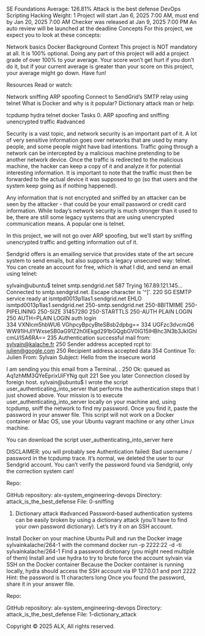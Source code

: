 
SE Foundations
Average: 126.81%
Attack is the best defense
DevOps
Scripting
Hacking
 Weight: 1
 Project will start Jan 6, 2025 7:00 AM, must end by Jan 20, 2025 7:00 AM
 Checker was released at Jan 9, 2025 7:00 PM
 An auto review will be launched at the deadline
Concepts
For this project, we expect you to look at these concepts:

Network basics
Docker
Background Context
This project is NOT mandatory at all. It is 100% optional. Doing any part of this project will add a project grade of over 100% to your average. Your score won’t get hurt if you don’t do it, but if your current average is greater than your score on this project, your average might go down. Have fun!

Resources
Read or watch:

Network sniffing
ARP spoofing
Connect to SendGrid’s SMTP relay using telnet
What is Docker and why is it popular?
Dictionary attack
man or help:

tcpdump
hydra
telnet
docker
Tasks
0. ARP spoofing and sniffing unencrypted traffic
#advanced


Security is a vast topic, and network security is an important part of it. A lot of very sensitive information goes over networks that are used by many people, and some people might have bad intentions. Traffic going through a network can be intercepted by a malicious machine pretending to be another network device. Once the traffic is redirected to the malicious machine, the hacker can keep a copy of it and analyze it for potential interesting information. It is important to note that the traffic must then be forwarded to the actual device it was supposed to go (so that users and the system keep going as if nothing happened).

Any information that is not encrypted and sniffed by an attacker can be seen by the attacker - that could be your email password or credit card information. While today’s network security is much stronger than it used to be, there are still some legacy systems that are using unencrypted communication means. A popular one is telnet.

In this project, we will not go over ARP spoofing, but we’ll start by sniffing unencrypted traffic and getting information out of it.

Sendgrid offers is an emailing service that provides state of the art secure system to send emails, but also supports a legacy unsecured way: telnet. You can create an account for free, which is what I did, and send an email using telnet:

sylvain@ubuntu$ telnet smtp.sendgrid.net 587
Trying 167.89.121.145...
Connected to smtp.sendgrid.net.
Escape character is '^]'.
220 SG ESMTP service ready at ismtpd0013p1las1.sendgrid.net
EHLO ismtpd0013p1las1.sendgrid.net
250-smtp.sendgrid.net
250-8BITMIME
250-PIPELINING
250-SIZE 31457280
250-STARTTLS
250-AUTH PLAIN LOGIN
250 AUTH=PLAIN LOGIN
auth login           
334 VXNlcm5hbWU6
VGhpcyBpcyBteSBsb2dpbg==
334 UGFzc3dvcmQ6
WW91IHJlYWxseSB0aG91Z2h0IEkgd291bGQgbGV0IG15IHBhc3N3b3JkIGhlcmU/ISA6RA==
235 Authentication successful
mail from: sylvain@kalache.fr
250 Sender address accepted
rcpt to: julien@google.com
250 Recipient address accepted
data
354 Continue
To: Julien
From: Sylvain
Subject: Hello from the insecure world

I am sending you this email from a Terminal.
.
250 Ok: queued as Aq1zhMM3QYeEprixUiFYNg
quit
221 See you later
Connection closed by foreign host.
sylvain@ubuntu$ 
I wrote the script user_authenticating_into_server that performs the authentication steps that I just showed above. Your mission is to execute user_authenticating_into_server locally on your machine and, using tcpdump, sniff the network to find my password. Once you find it, paste the password in your answer file. This script will not work on a Docker container or Mac OS, use your Ubuntu vagrant machine or any other Linux machine.

You can download the script user_authenticating_into_server here

DISCLAIMER: you will probably see Authentication failed: Bad username / password in the tcpdump trace. It’s normal, we deleted the user to our Sendgrid account. You can’t verify the password found via Sendgrid, only the correction system can!

Repo:

GitHub repository: alx-system_engineering-devops
Directory: attack_is_the_best_defense
File: 0-sniffing
 
1. Dictionary attack
#advanced
Password-based authentication systems can be easily broken by using a dictionary attack (you’ll have to find your own password dictionary). Let’s try it on an SSH account.

Install Docker on your machine Ubuntu
Pull and run the Docker image sylvainkalache/264-1 with the command docker run -p 2222:22 -d -ti sylvainkalache/264-1
Find a password dictionary (you might need multiple of them)
Install and use hydra to try to brute force the account sylvain via SSH on the Docker container
Because the Docker container is running locally, hydra should access the SSH account via IP 127.0.0.1 and port 2222
Hint: the password is 11 characters long
Once you found the password, share it in your answer file.

Repo:

GitHub repository: alx-system_engineering-devops
Directory: attack_is_the_best_defense
File: 1-dictionary_attack
 
Copyright © 2025 ALX, All rights reserved.

